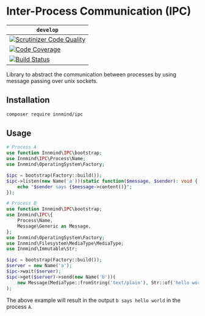 # Inter-Process Communication (IPC)

| `develop` |
|-----------|
| [![Scrutinizer Code Quality](https://scrutinizer-ci.com/g/Innmind/IPC/badges/quality-score.png?b=develop)](https://scrutinizer-ci.com/g/Innmind/IPC/?branch=develop) |
| [![Code Coverage](https://scrutinizer-ci.com/g/Innmind/IPC/badges/coverage.png?b=develop)](https://scrutinizer-ci.com/g/Innmind/IPC/?branch=develop) |
| [![Build Status](https://scrutinizer-ci.com/g/Innmind/IPC/badges/build.png?b=develop)](https://scrutinizer-ci.com/g/Innmind/IPC/build-status/develop) |

Library to abstract the communication between processes by using message passing over unix sockets.

## Installation

```sh
composer require innmind/ipc
```

## Usage

```php
# Process A
use function Innmind\IPC\bootstrap;
use Innmind\IPC\Process\Name;
use Innmind\OperatingSystem\Factory;

$ipc = bootstrap(Factory::build());
$ipc->listen(new Name('a'))(static function($message, $sender): void {
    echo "$sender says {$message->content()}";
});
```

```php
# Process B
use function Innmind\IPC\bootstrap;
use Innmind\IPC\{
    Process\Name,
    Message\Generic as Message,
};
use Innmind\OperatingSystem\Factory;
use Innmind\Filesystem\MediaType\MediaType;
use Innmind\Immutable\Str;

$ipc = bootstrap(Factory::build());
$server = new Name('a');
$ipc->wait($server);
$ipc->get($server)->send(new Name('b'))(
    new Message(MediaType::fromString('text/plain'), Str::of('hello world'))
);
```

The above example will result in the output `b says hello world` in the process `A`.
